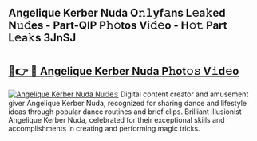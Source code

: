 ## Angelique Kerber Nuda O𝚗𝚕yf𝚊ns L𝚎a𝚔ed N𝚞𝚍es - Part-QIP P𝚑𝚘tos Vi𝚍𝚎o - H𝚘𝚝 Part L𝚎a𝚔s 3JnSJ

# <h2><a href="http://kf6j38t.oniu.top/?m=Angelique+Kerber+Nuda">🔗👉 🔴 Angelique Kerber Nuda P𝚑ot𝚘𝚜 V𝚒d𝚎o</a></h2>

[![Angelique Kerber Nuda Nu𝚍e𝚜](https://i.imgur.com/0qMVB7G.gif)](http://kf6j38t.oniu.top/?m=Angelique+Kerber+Nuda)
Digital content creator and amusement giver Angelique Kerber Nuda, recognized for sharing dance and lifestyle ideas through popular dance routines and brief clips. Brilliant illusionist Angelique Kerber Nuda, celebrated for their exceptional skills and accomplishments in creating and performing magic tricks.  
